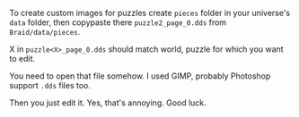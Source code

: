 To create custom images for puzzles create `pieces` folder in your universe's `data` folder, then copypaste there `puzzle2_page_0.dds` from `Braid/data/pieces`.

X in `puzzle<X>_page_0.dds` should match world, puzzle for which you want to edit.

You need to open that file somehow. I used GIMP, probably Photoshop support `.dds` files too.

Then you just edit it. Yes, that's annoying. Good luck.